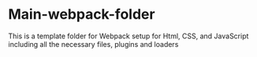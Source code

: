 # Main-webpack-folder
This is a template folder for Webpack setup for Html, CSS, and JavaScript including all the necessary files, plugins and loaders
